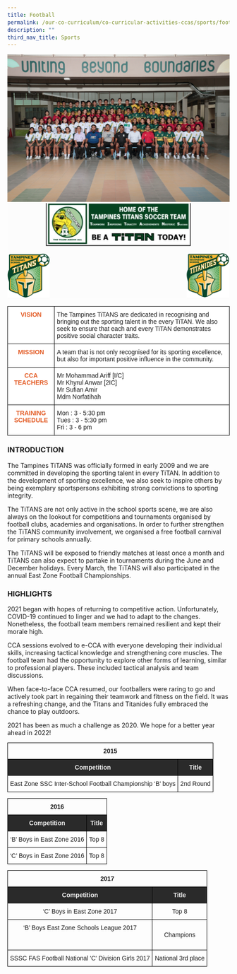```yaml
---
title: Football
permalink: /our-co-curriculum/co-curricular-activities-ccas/sports/football/
description: ""
third_nav_title: Sports
---
```

![](/images/football.png)
![](/images/football%202.png)
<style type="text/css">
.tg  {border-collapse:collapse;border-spacing:0;}
.tg td{border-color:black;border-style:solid;border-width:1px;font-family:Arial, sans-serif;font-size:14px;
  overflow:hidden;padding:10px 5px;word-break:normal;}
.tg th{border-color:black;border-style:solid;border-width:1px;font-family:Arial, sans-serif;font-size:14px;
  font-weight:normal;overflow:hidden;padding:10px 5px;word-break:normal;}
.tg .tg-uu3v{background-color:#FFF;color:#E35C26;font-weight:bold;text-align:center;vertical-align:top}
.tg .tg-ktyi{background-color:#FFF;text-align:left;vertical-align:top}
</style>
<table class="tg">
<thead>
  <tr>
    <th class="tg-uu3v">VISION</th>
    <th class="tg-ktyi">The Tampines TiTANS are dedicated in recognising and bringing out the sporting talent in the every TiTAN. We also seek to ensure that each and every TiTAN demonstrates positive social character traits.<br></th>
  </tr>
</thead>
<tbody>
  <tr>
    <td class="tg-uu3v">MISSION</td>
    <td class="tg-ktyi">A team that is not only recognised for its sporting excellence, but also for important positive influence in the community.<span style="background-color:transparent"> </span></td>
  </tr>
  <tr>
    <td class="tg-uu3v">CCA TEACHERS</td>
    <td class="tg-ktyi"><span style="background-color:initial">Mr Mohammad Ariff [I/C] </span><br><span style="background-color:initial">Mr Khyrul Anwar [2IC] </span><br><span style="background-color:initial">Mr Sufian Amir </span><br><span style="background-color:initial">Mdm Norfatihah</span><br></td>
  </tr>
  <tr>
    <td class="tg-uu3v">TRAINING SCHEDULE</td>
    <td class="tg-ktyi">Mon : 3 - 5:30 pm<br>Tues : 3 - 5:30 pm<br>Fri : 3 - 6 pm</td>
  </tr>
</tbody>
</table>

### INTRODUCTION

The Tampines TiTANS was officially formed in early 2009 and we are committed in developing the sporting talent in every TiTAN. In addition to the development of sporting excellence, we also seek to inspire others by being exemplary sportspersons exhibiting strong convictions to sporting integrity.

The TiTANS are not only active in the school sports scene, we are also always on the lookout for competitions and tournaments organised by football clubs, academies and organisations. In order to further strengthen the TiTANS community involvement, we organised a free football carnival for primary schools annually.

The TiTANS will be exposed to friendly matches at least once a month and TiTANS can also expect to partake in tournaments during the June and December holidays. Every March, the TiTANS will also participated in the annual East Zone Football Championships.

### HIGHLIGHTS

2021 began with hopes of returning to competitive action. Unfortunately, COVID-19 continued to linger and we had to adapt to the changes. Nonetheless, the football team members remained resilient and kept their morale high. 

CCA sessions evolved to e-CCA with everyone developing their individual skills, increasing tactical knowledge and strengthening core muscles. The football team had the opportunity to explore other forms of learning, similar to professional players. These included tactical analysis and team discussions.

When face-to-face CCA resumed, our footballers were raring to go and actively took part in regaining their teamwork and fitness on the field. It was a refreshing change, and the Titans and Titanides fully embraced the chance to play outdoors. 

2021 has been as much a challenge as 2020. We hope for a better year ahead in 2022!

<style type="text/css">
.tg  {border-collapse:collapse;border-spacing:0;}
.tg td{border-color:black;border-style:solid;border-width:1px;font-family:Arial, sans-serif;font-size:14px;
  overflow:hidden;padding:10px 5px;word-break:normal;}
.tg th{border-color:black;border-style:solid;border-width:1px;font-family:Arial, sans-serif;font-size:14px;
  font-weight:normal;overflow:hidden;padding:10px 5px;word-break:normal;}
.tg .tg-baqh{text-align:center;vertical-align:top}
.tg .tg-2705{background-color:#2A2A2A;color:#EEE;font-weight:bold;text-align:center;vertical-align:middle}
.tg .tg-f4yw{background-color:#FFF;text-align:center;vertical-align:middle}
</style>
<table class="tg">
<thead>
  <tr>
    <th class="tg-baqh" colspan="2"><span style="font-weight:bold">2015</span></th>
  </tr>
</thead>
<tbody>
  <tr>
    <td class="tg-2705"><span style="color:#EEE;background-color:#2A2A2A">Competition</span></td>
    <td class="tg-2705"><span style="color:#EEE;background-color:#2A2A2A">Title</span></td>
  </tr>
  <tr>
    <td class="tg-f4yw">East Zone SSC Inter-School Football Championship ‘B’ boys<br></td>
    <td class="tg-f4yw">2nd Round<br></td>
  </tr>
</tbody>
</table>

<style type="text/css">
.tg  {border-collapse:collapse;border-spacing:0;}
.tg td{border-color:black;border-style:solid;border-width:1px;font-family:Arial, sans-serif;font-size:14px;
  overflow:hidden;padding:10px 5px;word-break:normal;}
.tg th{border-color:black;border-style:solid;border-width:1px;font-family:Arial, sans-serif;font-size:14px;
  font-weight:normal;overflow:hidden;padding:10px 5px;word-break:normal;}
.tg .tg-baqh{text-align:center;vertical-align:top}
.tg .tg-2705{background-color:#2A2A2A;color:#EEE;font-weight:bold;text-align:center;vertical-align:middle}
.tg .tg-f4yw{background-color:#FFF;text-align:center;vertical-align:middle}
</style>
<table class="tg">
<thead>
  <tr>
    <th class="tg-baqh" colspan="2"><span style="font-weight:bold">2016</span></th>
  </tr>
</thead>
<tbody>
  <tr>
    <td class="tg-2705"><span style="color:#EEE;background-color:#2A2A2A">Competition</span></td>
    <td class="tg-2705"><span style="color:#EEE;background-color:#2A2A2A">Title</span></td>
  </tr>
  <tr>
    <td class="tg-f4yw">‘B’ Boys in East Zone 2016<br></td>
    <td class="tg-f4yw">Top 8 </td>
  </tr>
  <tr>
    <td class="tg-f4yw"> ‘C’ Boys in East Zone 2016</td>
    <td class="tg-f4yw"> Top 8 </td>
  </tr>
</tbody>
</table>

<style type="text/css">
.tg  {border-collapse:collapse;border-spacing:0;}
.tg td{border-color:black;border-style:solid;border-width:1px;font-family:Arial, sans-serif;font-size:14px;
  overflow:hidden;padding:10px 5px;word-break:normal;}
.tg th{border-color:black;border-style:solid;border-width:1px;font-family:Arial, sans-serif;font-size:14px;
  font-weight:normal;overflow:hidden;padding:10px 5px;word-break:normal;}
.tg .tg-baqh{text-align:center;vertical-align:top}
.tg .tg-2705{background-color:#2A2A2A;color:#EEE;font-weight:bold;text-align:center;vertical-align:middle}
.tg .tg-nrix{text-align:center;vertical-align:middle}
</style>
<table class="tg">
<thead>
  <tr>
    <th class="tg-baqh" colspan="2"><span style="font-weight:bold">2017</span></th>
  </tr>
</thead>
<tbody>
  <tr>
    <td class="tg-2705"><span style="color:#EEE;background-color:#2A2A2A">Competition</span></td>
    <td class="tg-2705"><span style="color:#EEE;background-color:#2A2A2A">Title</span></td>
  </tr>
  <tr>
    <td class="tg-nrix">‘C’ Boys in East Zone 2017<br></td>
    <td class="tg-nrix">Top 8 </td>
  </tr>
  <tr>
    <td class="tg-baqh">‘B’ Boys East Zone Schools League 2017</td>
    <td class="tg-nrix"> <br>Champions<br><br></td>
  </tr>
  <tr>
    <td class="tg-nrix"> SSSC<span style="color:#222"> FAS Football National 'C' Division Girls 2017</span></td>
    <td class="tg-nrix">National 3rd place</td>
  </tr>
</tbody>
</table>